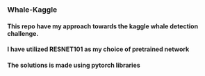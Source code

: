 ### Whale-Kaggle

#### This repo have my approach towards the kaggle whale detection challenge. 
#### I have utilized RESNET101 as my choice of pretrained network
#### The solutions is made using pytorch libraries
